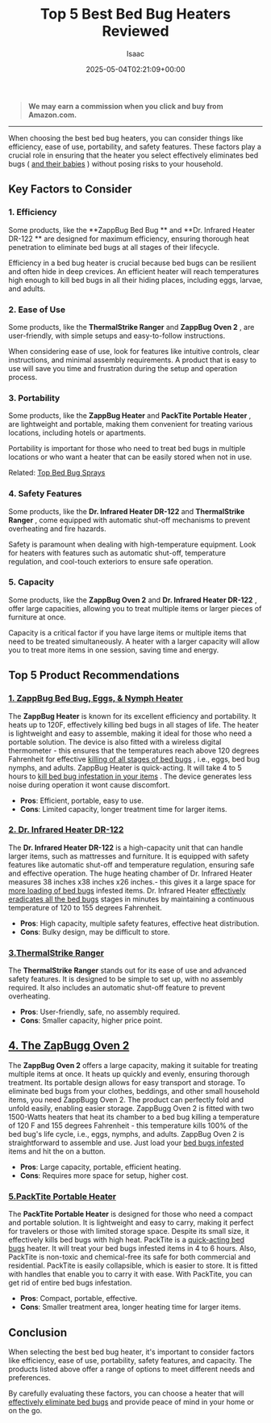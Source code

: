 ﻿---
author: Isaac
layout: post
title: Top 5 Best Bed Bug Heaters Reviewed
date: '2025-05-04T02:21:09+00:00'
categories:
- Bed Bugs
- Product Reviews
tags: []
slug: /best-bed-bug-heaters/
lastmod: 2025-05-07T12:21:23+03:00
---
> **We may earn a commission when you click and buy from Amazon.com.**
>

---
When choosing the best bed bug heaters, you can consider things like efficiency, ease of use, portability, and safety features. These factors play a crucial role in ensuring that the heater you select effectively eliminates bed bugs (
[and their babies](https://pestpolicy.com/baby-bed-bugs/)
) without posing risks to your household.
## Key Factors to Consider
### 1. Efficiency
Some products, like the
**ZappBug Bed Bug **
and
**Dr. Infrared Heater DR-122 **
are designed for maximum efficiency, ensuring thorough heat penetration to eliminate bed bugs at all stages of their lifecycle.

Efficiency in a bed bug heater is crucial because bed bugs can be resilient and often hide in deep crevices. An efficient heater will reach temperatures high enough to kill bed bugs in all their hiding places, including eggs, larvae, and adults.
### 2. Ease of Use
Some products, like the
**ThermalStrike Ranger**
and
**ZappBug Oven 2**
, are user-friendly, with simple setups and easy-to-follow instructions.

When considering ease of use, look for features like intuitive controls, clear instructions, and minimal assembly requirements. A product that is easy to use will save you time and frustration during the setup and operation process.
### 3. Portability
Some products, like the
**ZappBug Heater**
and
**PackTite Portable Heater**
, are lightweight and portable, making them convenient for treating various locations, including hotels or apartments.

Portability is important for those who need to treat bed bugs in multiple locations or who want a heater that can be easily stored when not in use.

Related:
[Top Bed Bug Sprays](https://pestpolicy.com/best-bed-bug-spray/)
### 4. Safety Features
Some products, like the
**Dr. Infrared Heater DR-122**
and
**ThermalStrike Ranger**
, come equipped with automatic shut-off mechanisms to prevent overheating and fire hazards.

Safety is paramount when dealing with high-temperature equipment. Look for heaters with features such as automatic shut-off, temperature regulation, and cool-touch exteriors to ensure safe operation.
### 5. Capacity
Some products, like the
**ZappBug Oven 2**
and
**Dr. Infrared Heater DR-122**
, offer large capacities, allowing you to treat multiple items or larger pieces of furniture at once.

Capacity is a critical factor if you have large items or multiple items that need to be treated simultaneously. A heater with a larger capacity will allow you to treat more items in one session, saving time and energy.
## Top 5 Product Recommendations
### [1. ZappBug Bed Bug, Eggs, & Nymph Heater](https://www.amazon.com/dp/B00F6EV306/?tag=p-policy-20)
The
**ZappBug Heater**
is known for its excellent efficiency and portability. It heats up to 120F, effectively killing bed bugs in all stages of life. The heater is lightweight and easy to assemble, making it ideal for those who need a portable solution.
The device is also fitted with a wireless digital thermometer - this ensures that the temperatures reach above 120 degrees Fahrenheit for effective
[killing of all stages of bed bugs](https://pestpolicy.com/does-diatomaceous-earth-kill-bed-bugs/)
, i.e., eggs, bed bug nymphs, and adults.
ZappBug Heater is quick-acting. It will take 4 to 5 hours to
[kill bed bug infestation in your items](https://pestpolicy.com/does-dryer-kill-bed-bugs/)
. The device generates less noise during operation  it wont cause discomfort.
- **Pros**: Efficient, portable, easy to use.
- **Cons**: Limited capacity, longer treatment time for larger items.
### [2. Dr. Infrared Heater DR-122](https://www.amazon.com/dp/B00ZOUCYDW/?tag=p-policy-20)
The
**Dr. Infrared Heater DR-122**
is a high-capacity unit that can handle larger items, such as mattresses and furniture. It is equipped with safety features like automatic shut-off and temperature regulation, ensuring safe and effective operation.
The huge heating chamber of Dr. Infrared Heater measures 38 inches x38 inches x26 inches.- this gives it a large space for
[more loading of bed bugs](https://pestpolicy.com/bedlam-plus-bed-bug-spray-review/)
infested items.
Dr. Infrared Heater
[effectively eradicates all the bed bugs](https://pestpolicy.com/tea-tree-oil-for-bed-bugs/)
stages in minutes by maintaining a continuous temperature of 120 to 155 degrees Fahrenheit.
- **Pros**: High capacity, multiple safety features, effective heat distribution.
- **Cons**: Bulky design, may be difficult to store.
### [3.**ThermalStrike Ranger**](https://www.amazon.com/dp/B07NBVSRG8/?tag=p-policy-20)
The
**ThermalStrike Ranger**
stands out for its ease of use and advanced safety features. It is designed to be simple to set up, with no assembly required. It also includes an automatic shut-off feature to prevent overheating.
- **Pros**: User-friendly, safe, no assembly required.
- **Cons**: Smaller capacity, higher price point.
## [4. The ZapBugg Oven 2](https://www.amazon.com/dp/B00L8C2ZNO/?tag=p-policy-20)
The
**ZappBug Oven 2**
offers a large capacity, making it suitable for treating multiple items at once. It heats up quickly and evenly, ensuring thorough treatment. Its portable design allows for easy transport and storage.
To eliminate bed bugs from your clothes, beddings, and other small household items, you need ZappBugg Oven 2. The product can perfectly fold and unfold easily, enabling easier storage.
ZappBugg Oven 2 is fitted with two 1500-Watts heaters that heat its chamber to a bed bug killing a temperature of 120 F and 155 degrees Fahrenheit - this temperature kills 100% of the bed bug's life cycle, i.e., eggs, nymphs, and adults.
ZappBug Oven 2 is straightforward to assemble and use. Just load your
[bed bugs infested](https://pestpolicy.com/best-fogger-for-bed-bugs/)
items and hit the on a button.
- **Pros**: Large capacity, portable, efficient heating.
- **Cons**: Requires more space for setup, higher cost.
### [5.**PackTite Portable Heater**](https://www.amazon.com/dp/B00HK3ANYI/?tag=p-policy-20)
The
**PackTite Portable Heater**
is designed for those who need a compact and portable solution. It is lightweight and easy to carry, making it perfect for travelers or those with limited storage space. Despite its small size, it effectively kills bed bugs with high heat.
PackTite is a
[quick-acting bed bugs](https://pestpolicy.com/are-bed-bug-eggs-hard-or-soft/)
heater. It will treat your bed bugs infested items in 4 to 6 hours. Also, PackTite is non-toxic and chemical-free  its safe for both commercial and residential.
PackTite is easily collapsible, which is easier to store. It is fitted with handles that enable you to carry it with ease. With PackTite, you can get rid of entire bed bugs infestation.
- **Pros**: Compact, portable, effective.
- **Cons**: Smaller treatment area, longer heating time for larger items.
## Conclusion
When selecting the best bed bug heater, it's important to consider factors like efficiency, ease of use, portability, safety features, and capacity. The products listed above offer a range of options to meet different needs and preferences.

By carefully evaluating these factors, you can choose a heater that will
[effectively eliminate bed bugs](https://pestpolicy.com/how-to-get-rid-of-bed-bugs-fast/)
and provide peace of mind in your home or on the go.